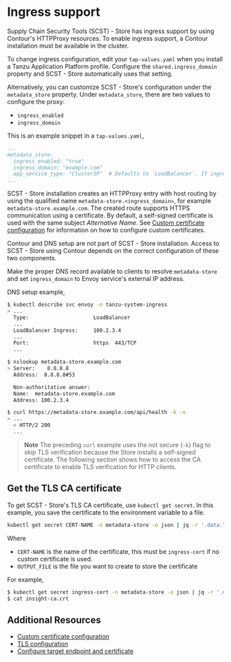 # Ingress support

Supply Chain Security Tools (SCST) - Store has ingress support by using Contour's HTTPProxy resources. To enable ingress support, a Contour installation must be available in the cluster.

To change ingress configuration, edit your `tap-values.yaml` when you install a Tanzu Application Platform profile. Configure the `shared.ingress_domain` property and SCST - Store automatically uses that setting.

Alternatively, you can customize SCST - Store's configuration under the `metadata_store` property. Under `metadata_store`, there are two values to configure the proxy: 
- `ingress_enabled`
- `ingress_domain`

This is an example snippet in a `tap-values.yaml`,

```yaml
...
metadata_store:
  ingress_enabled: "true"
  ingress_domain: "example.com"
  app_service_type: "ClusterIP"  # Defaults to `LoadBalancer`. If ingress is enabled then this should be set to `ClusterIP`.
...
```

SCST - Store installation creates an HTTPProxy entry with host routing by using the qualified name `metadata-store.<ingress_domain>`, for example `metadata-store.example.com`. The created route supports HTTPS communication using a certificate. By default, a self-signed certificate is used with the same subject *Alternative Name*. See [Custom certificate configuration](custom-cert.hbs.md) for information on how to configure custom certificates.

Contour and DNS setup are not part of SCST - Store installation. Access to SCST - Store using Contour depends on the correct configuration of these two components.

Make the proper DNS record available to clients to resolve `metadata-store` and set `ingress_domain` to Envoy service's external IP address.

DNS setup example,

```bash
$ kubectl describe svc envoy -n tanzu-system-ingress
> ...
  Type:                     LoadBalancer
  ...
  LoadBalancer Ingress:     100.2.3.4
  ...
  Port:                     https  443/TCP
  ...

$ nslookup metadata-store.example.com
> Server:    8.8.8.8
  Address:  8.8.8.8#53

  Non-authoritative answer:
  Name:  metadata-store.example.com
  Address: 100.2.3.4

$ curl https://metadata-store.example.com/api/health -k -v
> ...
  < HTTP/2 200
  ...
```

>**Note** The preceding `curl` example uses the not secure (`-k`) flag to skip TLS verification because the Store installs a self-signed certificate. The following section shows how to access the CA certificate to enable TLS verification for HTTP clients.

## <a id="tls"></a>Get the TLS CA certificate

To get SCST - Store's TLS CA certificate, use `kubectl get secret`. In this example, you save the certificate to the environment variable to a file.

```bash
kubectl get secret CERT-NAME -n metadata-store -o json | jq -r '.data."ca.crt"' | base64 -d > OUTPUT_FILE
```

Where

* `CERT-NAME` is the name of the certificate, this must be `ingress-cert` if no custom certificate is used.
* `OUTPUT_FILE` is the file you want to create to store the certificate

For example,

```bash
$ kubectl get secret ingress-cert -n metadata-store -o json | jq -r '.data."ca.crt"' | base64 -d > insight-ca.crt
$ cat insight-ca.crt
```

## Additional Resources

* [Custom certificate configuration](custom-cert.hbs.md)
* [TLS configuration](tls-configuration.hbs.md)
* [Configure target endpoint and certificate](using-encryption-and-connection.hbs.md)
